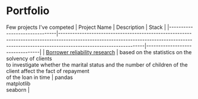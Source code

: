 # Portfolio
Few projects I've competed
| Project Name                  | Description                                                                                                                                                                                    | Stack                           |
|-------------------------------|------------------------------------------------------------------------------------------------------------------------------------------------------------------------------------------------|---------------------------------|
| [Borrower reliability research](https://github.com/annashabanova/Portfolio/blob/c86f91d67114217a7b2fcd6656202a6c0cc3a78e/Borrower%20reliability%20research/2%20Borrower%20reliability%20research.ipynb) | based on the statistics on the solvency of clients <br>to investigate whether the marital status and the number of children of the client affect the fact of repayment <br>of the loan in time | pandas<br>matplotlib<br>seaborn |
